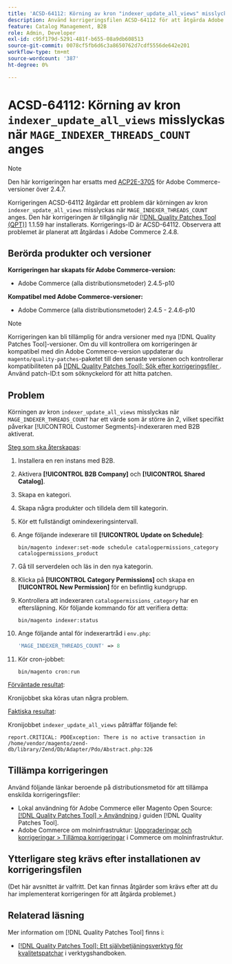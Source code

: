 ```yaml
---
title: 'ACSD-64112: Körning av kron "indexer_update_all_views" misslyckas när "MAGE_INDEXER_THREADS_COUNT" har angetts'
description: Använd korrigeringsfilen ACSD-64112 för att åtgärda Adobe Commerce-problemet där körningen av kron "indexer_update_all_views" misslyckas när "MAGE_INDEXER_THREADS_COUNT" har angetts.
feature: Catalog Management, B2B
role: Admin, Developer
exl-id: c95f179d-5291-481f-b655-08a9db608513
source-git-commit: 0078cf5fb6d6c3a8650762d7cdf5556de642e201
workflow-type: tm+mt
source-wordcount: '387'
ht-degree: 0%

---
```


# ACSD-64112: Körning av kron `indexer_update_all_views` misslyckas när `MAGE_INDEXER_THREADS_COUNT` anges

>[!NOTE]
>
>Den här korrigeringen har ersatts med [ACP2E-3705](/help/tools/quality-patches-tool/patches-available-in-qpt/v1-1-61/acp2e-3705-fixes-an-issue-where-the-indexer.md) för Adobe Commerce-versioner över 2.4.7.

Korrigeringen ACSD-64112 åtgärdar ett problem där körningen av kron `indexer_update_all_views` misslyckas när `MAGE_INDEXER_THREADS_COUNT` anges. Den här korrigeringen är tillgänglig när [[!DNL Quality Patches Tool (QPT)]](/help/tools/quality-patches-tool/quality-patches-tool-to-self-serve-quality-patches.md) 1.1.59 har installerats. Korrigerings-ID är ACSD-64112. Observera att problemet är planerat att åtgärdas i Adobe Commerce 2.4.8.

## Berörda produkter och versioner

**Korrigeringen har skapats för Adobe Commerce-version:**

* Adobe Commerce (alla distributionsmetoder) 2.4.5-p10

**Kompatibel med Adobe Commerce-versioner:**

* Adobe Commerce (alla distributionsmetoder) 2.4.5 - 2.4.6-p10

>[!NOTE]
>
>Korrigeringen kan bli tillämplig för andra versioner med nya [!DNL Quality Patches Tool]-versioner. Om du vill kontrollera om korrigeringen är kompatibel med din Adobe Commerce-version uppdaterar du `magento/quality-patches`-paketet till den senaste versionen och kontrollerar kompatibiliteten på [[!DNL Quality Patches Tool]: Sök efter korrigeringsfiler ](https://experienceleague.adobe.com/tools/commerce-quality-patches/index.html). Använd patch-ID:t som söknyckelord för att hitta patchen.

## Problem

Körningen av kron `indexer_update_all_views` misslyckas när `MAGE_INDEXER_THREADS_COUNT` har ett värde som är större än 2, vilket specifikt påverkar [!UICONTROL Customer Segments]-indexeraren med B2B aktiverat.

<u>Steg som ska återskapas</u>:

1. Installera en ren instans med B2B.
1. Aktivera **[!UICONTROL B2B Company]** och **[!UICONTROL Shared Catalog]**.
1. Skapa en kategori.
1. Skapa några produkter och tilldela dem till kategorin.
1. Kör ett fullständigt omindexeringsintervall.
1. Ange följande indexerare till **[!UICONTROL Update on Schedule]**:

   ```
   bin/magento indexer:set-mode schedule catalogpermissions_category catalogpermissions_product
   ```

1. Gå till serverdelen och läs in den nya kategorin.
1. Klicka på **[!UICONTROL Category Permissions]** och skapa en **[!UICONTROL New Permission]** för en befintlig kundgrupp.
1. Kontrollera att indexeraren `catalogpermissions_category` har en eftersläpning. Kör följande kommando för att verifiera detta:

   ```
   bin/magento indexer:status
   ```

1. Ange följande antal för indexerartråd i `env.php`:

   ```php
   'MAGE_INDEXER_THREADS_COUNT' => 8
   ```

1. Kör cron-jobbet:

   ```
   bin/magento cron:run
   ```

<u>Förväntade resultat</u>:

Kronijobbet ska köras utan några problem.

<u>Faktiska resultat</u>:

Kronijobbet `indexer_update_all_views` påträffar följande fel:

```
report.CRITICAL: PDOException: There is no active transaction in /home/vendor/magento/zend-db/library/Zend/Db/Adapter/Pdo/Abstract.php:326
```

## Tillämpa korrigeringen

Använd följande länkar beroende på distributionsmetod för att tillämpa enskilda korrigeringsfiler:

* Lokal användning för Adobe Commerce eller Magento Open Source: [[!DNL Quality Patches Tool] > Användning ](/help/tools/quality-patches-tool/usage.md) i guiden [!DNL Quality Patches Tool].
* Adobe Commerce om molninfrastruktur: [Uppgraderingar och korrigeringar > Tillämpa korrigeringar](https://experienceleague.adobe.com/docs/commerce-cloud-service/user-guide/develop/upgrade/apply-patches.html) i Commerce om molninfrastruktur.

## Ytterligare steg krävs efter installationen av korrigeringsfilen

(Det här avsnittet är valfritt. Det kan finnas åtgärder som krävs efter att du har implementerat korrigeringen för att åtgärda problemet.) 

## Relaterad läsning

Mer information om [!DNL Quality Patches Tool] finns i:

* [[!DNL Quality Patches Tool]: Ett självbetjäningsverktyg för kvalitetspatchar](/help/tools/quality-patches-tool/quality-patches-tool-to-self-serve-quality-patches.md) i verktygshandboken.
